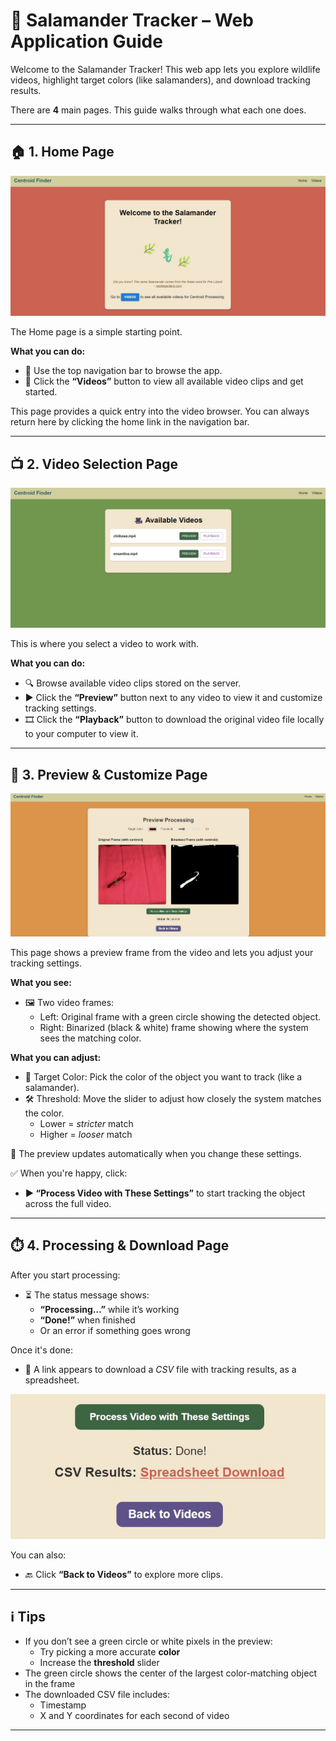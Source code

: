 # 🦎 Salamander Tracker – Web Application Guide

Welcome to the Salamander Tracker! This web app lets you explore wildlife videos, highlight target colors (like salamanders), and download tracking results.

There are **4** main pages. This guide walks through what each one does.

---

## 🏠 1. Home Page
 
![Home Page](images/homepage.jpg)

The Home page is a simple starting point.

**What you can do:**

- 🧭 Use the top navigation bar to browse the app.
- 🎥 Click the **“Videos”** button to view all available video clips and get started.

This page provides a quick entry into the video browser. You can always return here by clicking the home link in the navigation bar.

---

## 📺 2. Video Selection Page
   
![Video Selection Page](images/videochooser.jpg)

This is where you select a video to work with.

**What you can do:**

- 🔍 Browse available video clips stored on the server.
- ▶️ Click the **“Preview”** button next to any video to view it and customize tracking settings.
- 🎞️ Click the **“Playback”** button to download the original video file locally to your computer to view it.

---

## 🧪 3. Preview & Customize Page

![Preview Page](images/previewpage.jpg)

This page shows a preview frame from the video and lets you adjust your tracking settings.

**What you see:**

- 🖼 Two video frames:
  - Left: Original frame with a green circle showing the detected object.
  - Right: Binarized (black & white) frame showing where the system sees the matching color.

**What you can adjust:**

- 🎨 Target Color: Pick the color of the object you want to track (like a salamander).
- 🛠 Threshold: Move the slider to adjust how closely the system matches the color.
  - Lower = *stricter* match
  - Higher = *looser* match

🔁 The preview updates automatically when you change these settings.

✅ When you're happy, click:

- **▶️ “Process Video with These Settings”** to start tracking the object across the full video.

---

## ⏱️ 4. Processing & Download Page

After you start processing:

- ⏳ The status message shows:
  - **“Processing…”** while it’s working
  - **“Done!”** when finished
  - Or an error if something goes wrong

Once it's done:

- 📄 A link appears to download a *CSV* file with tracking results, as a spreadsheet.

![Processing Done Page](images/result.jpg)

You can also:

- 🔙 Click **“Back to Videos”** to explore more clips.

---

## ℹ️ Tips

- If you don’t see a green circle or white pixels in the preview:
  - Try picking a more accurate **color**
  - Increase the **threshold** slider
- The green circle shows the center of the largest color-matching object in the frame
- The downloaded CSV file includes:
  - Timestamp
  - X and Y coordinates for each second of video

---

